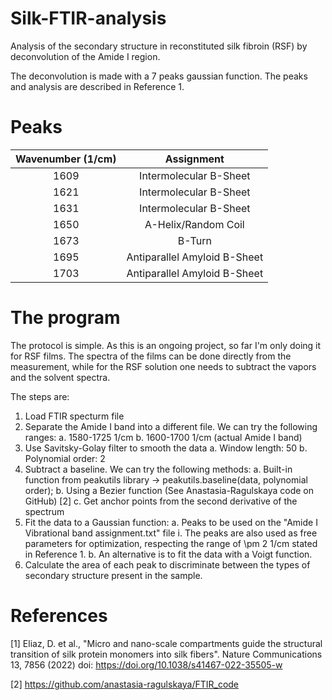 # Silk-FTIR-analysis
Analysis of the secondary structure in reconstituted silk fibroin (RSF) by deconvolution of the Amide I region.

The deconvolution is made with a 7 peaks gaussian function.
The peaks and analysis are described in Reference 1.

# Peaks

| Wavenumber (1/cm) | Assignment      |
| :-----------------:|:--------------:|
| 1609 | Intermolecular B-Sheet       |
| 1621 | Intermolecular B-Sheet       |
| 1631 | Intermolecular B-Sheet       |
| 1650 | A-Helix/Random Coil          |
| 1673 | B-Turn                       |
| 1695 | Antiparallel Amyloid B-Sheet |
| 1703 | Antiparallel Amyloid B-Sheet |


# The program

The protocol is simple. As this is an ongoing project, so far I'm only doing it for RSF films.
The spectra of the films can be done directly from the measurement, while for the RSF solution one needs to subtract the vapors and the solvent spectra.

The steps are:

1. Load FTIR specturm file
2. Separate the Amide I band into a different file. We can try the following ranges:
    a. 1580-1725 1/cm
    b. 1600-1700 1/cm (actual Amide I band)
3. Use Savitsky-Golay filter to smooth the data
    a. Window length: 50
    b. Polynomial order: 2
4. Subtract a baseline. We can try the following methods:
    a. Built-in function from peakutils library -> peakutils.baseline(data, polynomial order);
    b. Using a Bezier function (See Anastasia-Ragulskaya code on GitHub) [2]
    c. Get anchor points from the second derivative of the spectrum
5. Fit the data to a Gaussian function:
    a. Peaks to be used on the "Amide I Vibrational band assignment.txt" file
        i. The peaks are also used as free parameters for optimization, respecting the range of \pm 2 1/cm stated in Reference 1.
    b. An alternative is to fit the data with a Voigt function.
6. Calculate the area of each peak to discriminate between the types of secondary structure present in the sample.

# References
[1] Eliaz, D. et al., "Micro and nano-scale compartments guide the structural transition of silk protein monomers into silk fibers". Nature Communications 13, 7856 (2022)
doi: https://doi.org/10.1038/s41467-022-35505-w

[2] https://github.com/anastasia-ragulskaya/FTIR_code

